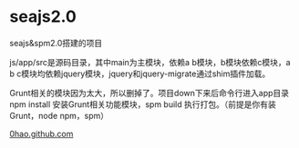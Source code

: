 seajs2.0
========

seajs&amp;spm2.0搭建的项目

js/app/src是源码目录，其中main为主模块，依赖a b模块，b模块依赖c模块，a b c模块均依赖jquery模块，jquery和jquery-migrate通过shim插件加载。

Grunt相关的模块因为太大，所以删掉了。项目down下来后命令行进入app目录 npm install 安装Grunt相关功能模块，spm build 执行打包。（前提是你有装Grunt，node npm，spm）

<a href="http://0hao.github.com" target="_blank">0hao.github.com</a>
